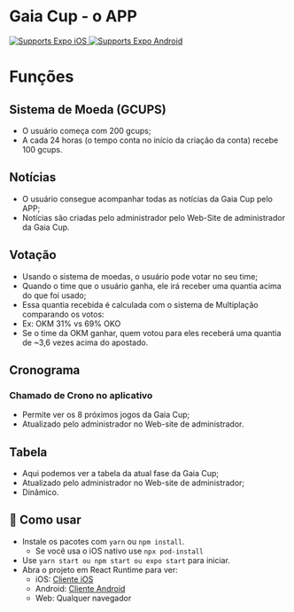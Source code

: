 # Gaia Cup - o APP

<p>
  <!-- iOS -->
  <a href="https://itunes.apple.com/app/apple-store/id982107779">
    <img alt="Supports Expo iOS" longdesc="Supports Expo iOS" src="https://img.shields.io/badge/iOS-4630EB.svg?style=flat-square&logo=APPLE&labelColor=999999&logoColor=fff" />
  </a>
  <!-- Android -->
  <a href="https://play.google.com/store/apps/details?id=host.exp.exponent&referrer=blankexample">
    <img alt="Supports Expo Android" longdesc="Supports Expo Android" src="https://img.shields.io/badge/Android-4630EB.svg?style=flat-square&logo=ANDROID&labelColor=A4C639&logoColor=fff" />
  </a>
  <!-- Web -->
</p>

# Funções

## Sistema de Moeda (GCUPS)

- O usuário começa com 200 gcups;
- A cada 24 horas (o tempo conta no início da criação da conta) recebe 100 gcups.

## Notícias

- O usuário consegue acompanhar todas as notícias da Gaia Cup pelo APP;
- Notícias são criadas pelo administrador pelo Web-Site de administrador da Gaia Cup.

## Votação

- Usando o sistema de moedas, o usuário pode votar no seu time;
- Quando o time que o usuário ganha, ele irá receber uma quantia acima do que foi usado;
- Essa quantia recebida é calculada com o sistema de Multiplação comparando os votos:
 - Ex: OKM 31% vs 69% OKO
 - Se o time da OKM ganhar, quem votou para eles receberá uma quantia de ~3,6 vezes acima do apostado.

## Cronograma
### Chamado de Crono no aplicativo
 
- Permite ver os 8 próximos jogos da Gaia Cup;
- Atualizado pelo administrador no Web-site de administrador.

## Tabela

- Aqui podemos ver a tabela da atual fase da Gaia Cup;
- Atualizado pelo administrador no Web-site de administrador;
- Dinâmico.

## 🚀 Como usar

- Instale os pacotes com `yarn` ou `npm install`.
  - Se você usa o iOS nativo use `npx pod-install`
- Use `yarn start ou npm start ou expo start` para iniciar.
- Abra o projeto em React Runtime para ver:
  - iOS: [Cliente iOS](https://itunes.apple.com/app/apple-store/id982107779)
  - Android: [Cliente Android](https://play.google.com/store/apps/details?id=host.exp.exponent&referrer=blankexample)
  - Web: Qualquer navegador
